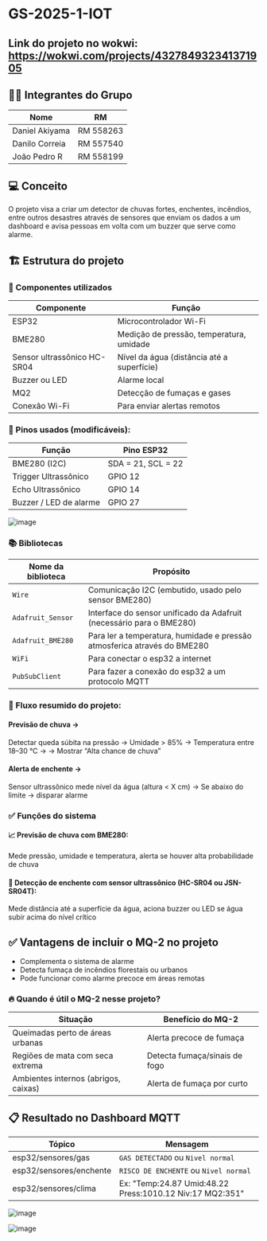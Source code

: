 # GS-2025-1-IOT

## Link do projeto no wokwi: https://wokwi.com/projects/432784932341371905

## 👨‍💻 Integrantes do Grupo
| Nome           | RM        |
|----------------|-----------|
| Daniel Akiyama | RM 558263 |
| Danilo Correia | RM 557540 |
| João Pedro R   | RM 558199 |

## 💻 Conceito
O projeto visa a criar um detector de chuvas fortes, enchentes, incêndios, entre outros desastres através de sensores que enviam os dados a um dashboard e avisa pessoas em volta com um buzzer que serve como alarme.

## 🏗️ Estrutura do projeto
### 🧰 Componentes utilizados
|Componente	                                  | Função                                    |
|---------------------------------------------|-------------------------------------------|
|ESP32                                        | Microcontrolador Wi-Fi                    |
|BME280	                                      | Medição de pressão, temperatura, umidade  |
|Sensor ultrassônico HC-SR04               	  | Nível da água (distância até a superfície)|
|Buzzer ou LED	                              | Alarme local                              |
|MQ2                                          | Detecção de fumaças e gases               |
|Conexão Wi-Fi                	              | Para enviar alertas remotos               |

### 🧠 Pinos usados (modificáveis):
|Função	                |Pino ESP32        |
|-----------------------|------------------|
|BME280 (I2C)	          |SDA = 21, SCL = 22|
|Trigger Ultrassônico	  |GPIO 12           |
|Echo Ultrassônico	    |GPIO 14           |
|Buzzer / LED de alarme	|GPIO 27           |

![image](https://github.com/user-attachments/assets/533cbaa6-841b-4fe0-a9eb-21ed49b0098e)

### 📚 Bibliotecas
| Nome da biblioteca| Propósito                                                                     |
| ----------------- | ------------------------------------------------------------------------------|
| `Wire`            | Comunicação I2C (embutido, usado pelo sensor BME280)                          |
| `Adafruit_Sensor` | Interface do sensor unificado da Adafruit (necessário para o BME280)          |
| `Adafruit_BME280` | Para ler a temperatura, humidade e pressão atmosferica através do BME280      | 
| `WiFi`            | Para conectar o esp32 a internet                                              |
| `PubSubClient`    | Para fazer a conexão do esp32 a um protocolo MQTT                             |

### 🔁 Fluxo resumido do projeto:

#### Previsão de chuva →
Detectar queda súbita na pressão →
Umidade > 85% →
Temperatura entre 18–30 °C →
→ Mostrar “Alta chance de chuva”

#### Alerta de enchente →
Sensor ultrassônico mede nível da água (altura < X cm) →
Se abaixo do limite → disparar alarme

### ✅ Funções do sistema
#### 📈 Previsão de chuva com BME280:
Mede pressão, umidade e temperatura, alerta se houver alta probabilidade de chuva

#### 🌊 Detecção de enchente com sensor ultrassônico (HC-SR04 ou JSN-SR04T):
Mede distância até a superfície da água, aciona buzzer ou LED se água subir acima do nível crítico

## ✅ Vantagens de incluir o MQ-2 no projeto
- Complementa o sistema de alarme
- Detecta fumaça de incêndios florestais ou urbanos
- Pode funcionar como alarme precoce em áreas remotas

### 🔥 Quando é útil o MQ-2 nesse projeto?
|Situação	                            |Benefício do MQ-2            |  
|-------------------------------------|-----------------------------|
|Queimadas perto de áreas urbanas	    |Alerta precoce de fumaça     |
|Regiões de mata com seca extrema	    |Detecta fumaça/sinais de fogo|
|Ambientes internos (abrigos, caixas)	|Alerta de fumaça por curto   |

## 📋 Resultado no Dashboard MQTT

|Tópico                  |	Mensagem                                       |
|------------------------|-------------------------------------------------|
|esp32/sensores/gas      |	`GAS DETECTADO` ou `Nivel normal`              |
|esp32/sensores/enchente |	`RISCO DE ENCHENTE` ou `Nivel normal`          |
|esp32/sensores/clima    |	Ex: "Temp:24.87 Umid:48.22 Press:1010.12 Niv:17 MQ2:351" |

![image](https://github.com/user-attachments/assets/b1dd16ac-f042-40a5-8020-94d19f46e7d6)

![image](https://github.com/user-attachments/assets/8e2f2239-7c7f-4719-97db-4c92750e65a7)
